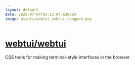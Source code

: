 ```yaml
---
layout: default
date: 2025-07-04T02:13:07.630393
image: assets/webtui_webtui_cropped.png
---
```


# [webtui/webtui](https://github.com/webtui/webtui)

CSS tools for making terminal-style interfaces in the browser
